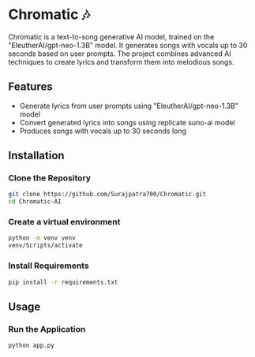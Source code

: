 # Chromatic 🎶

Chromatic is a text-to-song generative AI model, trained on the "EleutherAI/gpt-neo-1.3B" model. It generates songs with vocals up to 30 seconds based on user prompts. The project combines advanced AI techniques to create lyrics and transform them into melodious songs.

## Features
- Generate lyrics from user prompts using "EleutherAI/gpt-neo-1.3B" model
- Convert generated lyrics into songs using replicate suno-ai model
- Produces songs with vocals up to 30 seconds long

## Installation

### Clone the Repository
```bash
git clone https://github.com/Surajpatra700/Chromatic.git
cd Chromatic-AI
```

### Create a virtual environment
```bash
python -m venv venv
venv/Scripts/activate
```

### Install Requirements
```bash
pip install -r requirements.txt
```

## Usage

### Run the Application
```bash
python app.py
```
